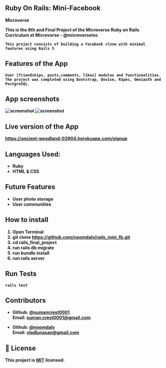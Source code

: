 ## Ruby On Rails: Mini-Facebook

<b>Microverse<b/>

This is the 8th and Final Project of the Microverse Ruby on Rails Curriculum at Microverse - @microverseinc

    This project consists of building a Facebook clone with minimal features using Rails 5
    
## Features of the App
    User [friendships, posts,comments, likes] modules and functionalities.
    The project was completed using Bootstrap, Devise, RSpec, Omniauth and PostgreSQL.
    
## App screenshots
![screenshot](https://i.imgur.com/L8kgcVm.jpg)
![screenshot](https://i.imgur.com/5bupmgF.jpg)
    
## Live version of the App
  https://ancient-woodland-03904.herokuapp.com/signup

## Languages Used: 
- Ruby
- HTML & CSS

## Future Features

- User photo storage
- User communities

## How to install

1. Open Terminal
2. git clone https://github.com/noomdalv/rails_mini_fb.git
3. cd rails_final_project
4. run rails db:migrate
5. run bundle install
6. run rails server

## Run Tests

```console
rails test
```
 

## Contributors

- Github: [@sumancrest0001](https://github.com/sumancrest0001)<br />
  Email: suman.crest0001@gmail.com

- Github: [@noomdalv](https://github.com/noomdalv)<br />
  Email: vladlunasan@gmail.com

## 📝 License

This project is [MIT](https://opensource.org/licenses/MIT) licensed.
